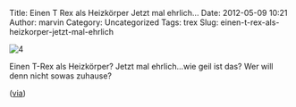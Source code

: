 Title: Einen T Rex als Heizkörper Jetzt mal ehrlich...
Date: 2012-05-09 10:21
Author: marvin
Category: Uncategorized
Tags: trex
Slug: einen-t-rex-als-heizkorper-jetzt-mal-ehrlich

![4]({static}/images/4.jpg)

Einen T-Rex als Heizkörper? Jetzt mal ehrlich...wie geil ist das? Wer
will denn nicht sowas zuhause?

([via](http://reflectionof.me/thermosaurus-radiator))

